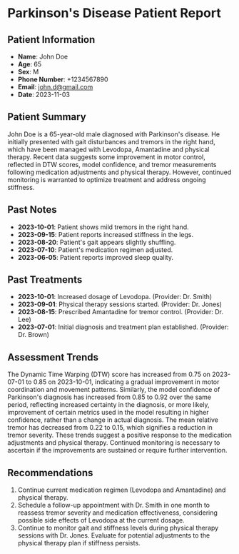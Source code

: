 # Parkinson's Disease Patient Report

## Patient Information
- **Name**: John Doe
- **Age**: 65
- **Sex**: M
- **Phone Number**: +1234567890
- **Email**: john.d@gmail.com
- **Date**: 2023-11-03

## Patient Summary
John Doe is a 65-year-old male diagnosed with Parkinson's disease. He initially presented with gait disturbances and tremors in the right hand, which have been managed with Levodopa, Amantadine and physical therapy. Recent data suggests some improvement in motor control, reflected in DTW scores, model confidence, and tremor measurements following medication adjustments and physical therapy. However, continued monitoring is warranted to optimize treatment and address ongoing stiffness.

## Past Notes
- **2023-10-01**: Patient shows mild tremors in the right hand.
- **2023-09-15**: Patient reports increased stiffness in the legs.
- **2023-08-20**: Patient's gait appears slightly shuffling.
- **2023-07-10**: Patient's medication regimen adjusted.
- **2023-06-05**: Patient reports improved sleep quality.

## Past Treatments
- **2023-10-01**: Increased dosage of Levodopa. (Provider: Dr. Smith)
- **2023-09-01**: Physical therapy sessions started. (Provider: Dr. Jones)
- **2023-08-15**: Prescribed Amantadine for tremor control. (Provider: Dr. Lee)
- **2023-07-01**: Initial diagnosis and treatment plan established. (Provider: Dr. Brown)

## Assessment Trends
The Dynamic Time Warping (DTW) score has increased from 0.75 on 2023-07-01 to 0.85 on 2023-10-01, indicating a gradual improvement in motor coordination and movement patterns. Similarly, the model confidence of Parkinson's diagnosis has increased from 0.85 to 0.92 over the same period, reflecting increased certainty in the diagnosis, or more likely, improvement of certain metrics used in the model resulting in higher confidence, rather than a change in actual diagnosis. The mean relative tremor has decreased from 0.22 to 0.15, which signifies a reduction in tremor severity. These trends suggest a positive response to the medication adjustments and physical therapy. Continued monitoring is necessary to ascertain if the improvements are sustained or require further intervention.

## Recommendations
1. Continue current medication regimen (Levodopa and Amantadine) and physical therapy.
2. Schedule a follow-up appointment with Dr. Smith in one month to reassess tremor severity and medication effectiveness, considering possible side effects of Levodopa at the current dosage.
3. Continue to monitor gait and stiffness levels during physical therapy sessions with Dr. Jones. Evaluate for potential adjustments to the physical therapy plan if stiffness persists.